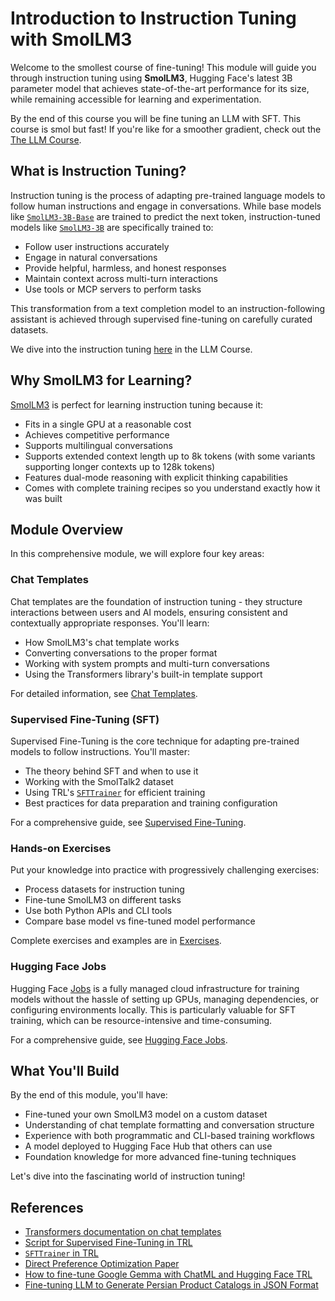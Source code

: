# Introduction to Instruction Tuning with SmolLM3

Welcome to the smollest course of fine-tuning! This module will guide you through instruction tuning using **SmolLM3**, Hugging Face's latest 3B parameter model that achieves state-of-the-art performance for its size, while remaining accessible for learning and experimentation.

<Tip>

By the end of this course you will be fine tuning an LLM with SFT. This course is smol but fast! If you're like for a smoother gradient, check out the [The LLM Course](https://huggingface.co/learn/llm-course/chapter1/1).

</Tip>

## What is Instruction Tuning?

Instruction tuning is the process of adapting pre-trained language models to follow human instructions and engage in conversations. While base models like [`SmolLM3-3B-Base`](https://huggingface.co/HuggingFaceTB/SmolLM3-3B-Base) are trained to predict the next token, instruction-tuned models like [`SmolLM3-3B`](https://huggingface.co/HuggingFaceTB/SmolLM3-3B) are specifically trained to:

- Follow user instructions accurately
- Engage in natural conversations
- Provide helpful, harmless, and honest responses
- Maintain context across multi-turn interactions
- Use tools or MCP servers to perform tasks

This transformation from a text completion model to an instruction-following assistant is achieved through supervised fine-tuning on carefully curated datasets.

<Tip>

We dive into the instruction tuning [here](https://huggingface.co/learn/llm-course/en/chapter11/2) in the LLM Course.

</Tip>

## Why SmolLM3 for Learning?

[SmolLM3](https://hf.co/blog/smollm3) is perfect for learning instruction tuning because it:

- Fits in a single GPU at a reasonable cost 
- Achieves competitive performance
- Supports multilingual conversations
- Supports extended context length up to 8k tokens (with some variants supporting longer contexts up to 128k tokens)
- Features dual-mode reasoning with explicit thinking capabilities
- Comes with complete training recipes so you understand exactly how it was built

## Module Overview

In this comprehensive module, we will explore four key areas:

### Chat Templates

Chat templates are the foundation of instruction tuning - they structure interactions between users and AI models, ensuring consistent and contextually appropriate responses. You'll learn:

- How SmolLM3's chat template works
- Converting conversations to the proper format
- Working with system prompts and multi-turn conversations
- Using the Transformers library's built-in template support

For detailed information, see [Chat Templates](./2).

### Supervised Fine-Tuning (SFT)

Supervised Fine-Tuning is the core technique for adapting pre-trained models to follow instructions. You'll master:

- The theory behind SFT and when to use it
- Working with the SmolTalk2 dataset
- Using TRL's [`SFTTrainer`](https://huggingface.co/docs/trl/en/sft_trainer) for efficient training
- Best practices for data preparation and training configuration

For a comprehensive guide, see [Supervised Fine-Tuning](./3).

### Hands-on Exercises

Put your knowledge into practice with progressively challenging exercises:

- Process datasets for instruction tuning
- Fine-tune SmolLM3 on different tasks
- Use both Python APIs and CLI tools
- Compare base model vs fine-tuned model performance

Complete exercises and examples are in [Exercises](./4).

### Hugging Face Jobs

Hugging Face [Jobs](https://huggingface.co/docs/huggingface_hub/en/guides/jobs) is a fully managed cloud infrastructure for training models without the hassle of setting up GPUs, managing dependencies, or configuring environments locally. This is particularly valuable for SFT training, which can be resource-intensive and time-consuming.

For a comprehensive guide, see [Hugging Face Jobs](./5).

## What You'll Build

By the end of this module, you'll have:

- Fine-tuned your own SmolLM3 model on a custom dataset
- Understanding of chat template formatting and conversation structure
- Experience with both programmatic and CLI-based training workflows
- A model deployed to Hugging Face Hub that others can use
- Foundation knowledge for more advanced fine-tuning techniques

Let's dive into the fascinating world of instruction tuning!

## References

- [Transformers documentation on chat templates](https://huggingface.co/docs/transformers/main/en/chat_templating)
- [Script for Supervised Fine-Tuning in TRL](https://github.com/huggingface/trl/blob/main/trl/scripts/sft.py)
- [`SFTTrainer` in TRL](https://huggingface.co/docs/trl/main/en/sft_trainer)
- [Direct Preference Optimization Paper](https://arxiv.org/abs/2305.18290)
- [How to fine-tune Google Gemma with ChatML and Hugging Face TRL](https://www.philschmid.de/fine-tune-google-gemma)
- [Fine-tuning LLM to Generate Persian Product Catalogs in JSON Format](https://huggingface.co/learn/cookbook/en/fine_tuning_llm_to_generate_persian_product_catalogs_in_json_format) 